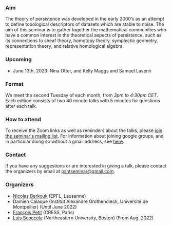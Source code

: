 ### Aim
The theory of persistence was developed in the early 2000’s as an attempt to define topological descriptors of datasets which are stable to noise.
The aim of this seminar is to gather together the mathematical communities who have a common interest in the theoretical aspects of persistence, such as its connections to sheaf theory, homotopy theory, symplectic geometry, representation theory, and relative homological algebra.


### Upcoming

- June 13th, 2023: Nina Otter, and Kelly Maggs and Samuel Lavenir


### Format
We meet the second Tuesday of each month, from *3pm to 4:30pm CET*.
Each edition consists of two 40 minute talks with 5 minutes for questions after each talk.


### How to attend
To receive the Zoom links as well as reminders about the talks, please [join the seminar's mailing list](https://groups.google.com/g/psht-seminar).
For information about joining google groups, and in particular doing so without a gmail address, see [here](https://support.google.com/groups/answer/1067205).


### Contact
If you have any suggestions or are interested in giving a talk, please contact the organizers by email at [pshtseminar@gmail.com](mailto:pshtseminar@gmail.com).


### Organizers
- [Nicolas Berkouk](https://nberkouk.github.io/index.html) (EPFL, Lausanne)
- Damien Calaque (Institut Alexandre Grothendieck, Université de Montpellier) (Until June 2022)
- [François Petit](https://fpetit.org/) (CRESS, Paris)
- [Luis Scoccola](https://luisscoccola.github.io) (Northeastern University, Boston) (From Aug. 2022)
